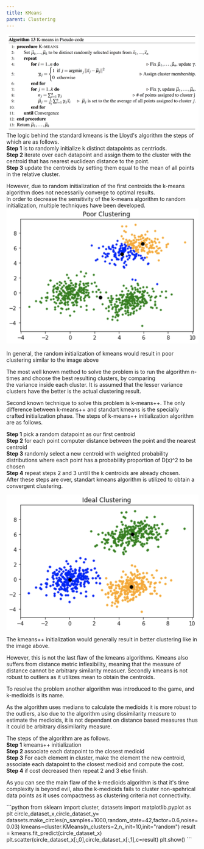 ```yaml
---
title: KMeans
parent: Clustering
---
```


<script src="https://polyfill.io/v3/polyfill.min.js?features=es6"></script>
<script type="text/javascript" id="MathJax-script" async
  src="https://cdn.jsdelivr.net/npm/mathjax@3/es5/tex-chtml.js">
</script>


<body>
<img src="images/kmeans.png">
The logic behind the standard kmeans is the Lloyd's algorithm the steps of which are as follows.<br>
<b>Step 1</b> is to randomly initialize k distinct datapoints as centriods.<br>
<b>Step 2</b> iterate over each datapoint and assign them to the cluster with the centroid that has nearest euclidean distance to the point.<br>
<b>Step 3</b> update the centroids by setting them equal to the mean of all points in the relative cluster.<br>

However, due to random initialization of the first centroids the k-means algorithm does not necessarily converge to optimal results.<br>
In order to decrease the sensitivity of the k-means algorithm to random initialization, multiple techniques have been developed.<br>
<img src="images/poor_init.png">

In general, the random initialization of kmeans would result in poor clustering similar to the image above <br>

The most well known method to solve the problem is to run the algorithm n-times and choose the best resulting clusters, by comparing <br>the variance inside each cluster. It is assumed that the lesser variance clusters have the better is the actual clustering result.<br>

Second known technique to solve this problem is k-means++. The only difference between k-means++ and standart kmeans is the specially <br>crafted initialization phase. The steps of k-means++ initialization algorithm are as follows.<br>

<b>Step 1</b> pick a random datapoint as our first centroid<br>
<b>Step 2</b> for each point computer distance between the point and the nearest centroid<br>
<b>Step 3</b> randomly select a new centroid with weighted probability distributions where each point has a probability proportion of D(x)^2 to be chosen<br>
<b>Step 4</b> repeat steps 2 and 3 untill the k centroids are already chosen.<br>
After these steps are over, standart kmeans algorithm is utilized to obtain a convergent clustering.<br>

<img src="images/good_init.png">

The kmeans++ initialization would generally result in better clustering like in the image above.<br>

However, this is not the last flaw of the kmeans algorithms. Kmeans also suffers from distance metric inflexibility, meaning that the measure of distance cannot be arbitrary similarity measuer. Secondly kmeans is not robust to outliers as it utilizes mean to obtain the centroids.<br>

To resolve the problem another algorithm was introduced to the game, and k-medioids is its name.<br>

As the algorithm uses medians to calculate the medioids it is more robust to the outliers, also due to the algorithm using dissimilarity measure to estimate the medioids, it is not dependant on distance based measures thus it could be arbitrary dissimilarity measure.<br>

The steps of the algorithm are as follows.<br>
<b>Step 1</b> kmeans++ initialization<br>
<b>Step 2</b> associate each datapoint to the closest medioid<br>
<b>Step 3</b> For each element in cluster, make the element the new centroid, associate each datapoint to the closest medioid and compute the cost.<br>
<b>Step 4</b> if cost decreased then repeat 2 and 3 else finish.<br>

As you can see the main flaw of the k-medioids algorithm is that it's time complexity is beyond evil, also the k-medioids fails to cluster non-spehrical data points as it uses compactness as clustering criteria not connectivity.<br>

</body>
```python
from sklearn import cluster, datasets
import matplotlib.pyplot as plt
circle_dataset_x,circle_dataset_y= datasets.make_circles(n_samples=1000,random_state=42,factor=0.6,noise=0.03)
kmeans=cluster.KMeans(n_clusters=2,n_init=10,init="random")
result = kmeans.fit_predict(circle_dataset_x)
plt.scatter(circle_dataset_x[:,0],circle_dataset_x[:,1],c=result)
plt.show()
```